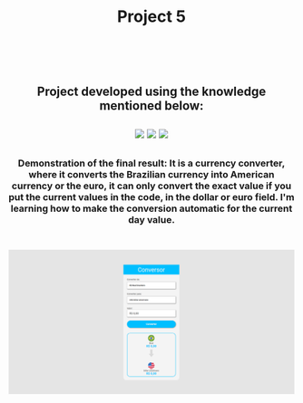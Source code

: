<h1 align="center">Project 5<h1>
<br>
<h2 align="center">Project developed using the knowledge mentioned below:
<br>
<br>
<img src="https://camo.githubusercontent.com/d63d473e728e20a286d22bb2226a7bf45a2b9ac6c72c59c0e61e9730bfe4168c/68747470733a2f2f696d672e736869656c64732e696f2f62616467652f48544d4c352d4533344632363f7374796c653d666f722d7468652d6261646765266c6f676f3d68746d6c35266c6f676f436f6c6f723d7768697465" />
<img src="https://user-images.githubusercontent.com/129126283/228543252-e0e81540-41d2-4c28-882c-f6bd279e4ad4.png" />
<img src="https://img.shields.io/badge/JavaScript-F7DF1E?style=for-the-badge&logo=javascript&logoColor=black" />
<br><h2>

<h3 align="center">Demonstration of the final result:
It is a currency converter, where it converts the Brazilian currency into American currency or the euro, it can only convert the exact value if you put the current values
in the code, in the dollar or euro field. I'm learning how to make the conversion automatic for the current day value.<h3>
<br>
<img src="https://github.com/bruno-araujo10/Projeto-5/blob/master/assets/project-5.png?raw=true" />
